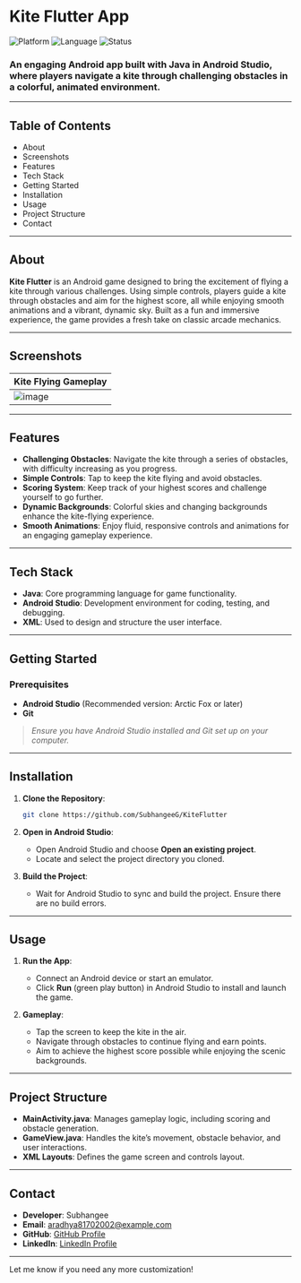 # Kite Flutter App

![Platform](https://img.shields.io/badge/Platform-AndroidStudio-green.svg)
![Language](https://img.shields.io/badge/Language-Java-blue.svg)
![Status](https://img.shields.io/badge/Status-Complete-brightgreen.svg)

### An engaging Android app built with Java in Android Studio, where players navigate a kite through challenging obstacles in a colorful, animated environment.

---

## Table of Contents
- About
- Screenshots
- Features
- Tech Stack
- Getting Started
- Installation
- Usage
- Project Structure
- Contact

---

## About
**Kite Flutter** is an Android game designed to bring the excitement of flying a kite through various challenges. Using simple controls, players guide a kite through obstacles and aim for the highest score, all while enjoying smooth animations and a vibrant, dynamic sky. Built as a fun and immersive experience, the game provides a fresh take on classic arcade mechanics.

---

## Screenshots
| Kite Flying Gameplay |
|----------------------|
|![image](https://github.com/user-attachments/assets/feeb8f7a-2bbb-42e4-8301-3da5ef6908b1) |

---

## Features
- **Challenging Obstacles**: Navigate the kite through a series of obstacles, with difficulty increasing as you progress.
- **Simple Controls**: Tap to keep the kite flying and avoid obstacles.
- **Scoring System**: Keep track of your highest scores and challenge yourself to go further.
- **Dynamic Backgrounds**: Colorful skies and changing backgrounds enhance the kite-flying experience.
- **Smooth Animations**: Enjoy fluid, responsive controls and animations for an engaging gameplay experience.

---

## Tech Stack
- **Java**: Core programming language for game functionality.
- **Android Studio**: Development environment for coding, testing, and debugging.
- **XML**: Used to design and structure the user interface.

---

## Getting Started
### Prerequisites
- **Android Studio** (Recommended version: Arctic Fox or later)
- **Git**

> _Ensure you have Android Studio installed and Git set up on your computer._

---

## Installation
1. **Clone the Repository**:
   ```bash
   git clone https://github.com/SubhangeeG/KiteFlutter
   ```
2. **Open in Android Studio**:
   - Open Android Studio and choose **Open an existing project**.
   - Locate and select the project directory you cloned.

3. **Build the Project**:
   - Wait for Android Studio to sync and build the project. Ensure there are no build errors.

---

## Usage
1. **Run the App**:
   - Connect an Android device or start an emulator.
   - Click **Run** (green play button) in Android Studio to install and launch the game.

2. **Gameplay**:
   - Tap the screen to keep the kite in the air.
   - Navigate through obstacles to continue flying and earn points.
   - Aim to achieve the highest score possible while enjoying the scenic backgrounds.

---

## Project Structure
- **MainActivity.java**: Manages gameplay logic, including scoring and obstacle generation.
- **GameView.java**: Handles the kite’s movement, obstacle behavior, and user interactions.
- **XML Layouts**: Defines the game screen and controls layout.

---


## Contact
- **Developer**: Subhangee
- **Email**: aradhya81702002@example.com
- **GitHub**: [GitHub Profile](https://github.com/SubhangeeG)
- **LinkedIn**: [LinkedIn Profile](https://www.linkedin.com/in/subhangee-rai-3103b2257)

---

Let me know if you need any more customization!
